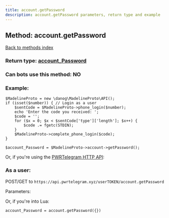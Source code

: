```yaml
---
title: account.getPassword
description: account.getPassword parameters, return type and example
---
```

## Method: account.getPassword  
[Back to methods index](index.md)




### Return type: [account\_Password](../types/account_Password.md)

### Can bots use this method: **NO**


### Example:


```
$MadelineProto = new \danog\MadelineProto\API();
if (isset($number)) { // Login as a user
    $sentCode = $MadelineProto->phone_login($number);
    echo 'Enter the code you received: ';
    $code = '';
    for ($x = 0; $x < $sentCode['type']['length']; $x++) {
        $code .= fgetc(STDIN);
    }
    $MadelineProto->complete_phone_login($code);
}

$account_Password = $MadelineProto->account->getPassword();
```

Or, if you're using the [PWRTelegram HTTP API](https://pwrtelegram.xyz):



### As a user:

POST/GET to `https://api.pwrtelegram.xyz/userTOKEN/account.getPassword`

Parameters:




Or, if you're into Lua:

```
account_Password = account.getPassword({})
```

